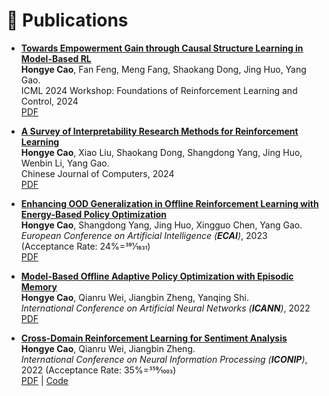 
# 📝 Publications 
+ **[Towards Empowerment Gain through Causal Structure Learning in Model-Based RL](https://openreview.net/pdf?id=MGMYJQcdnh)** \
**Hongye Cao**, Fan Feng, Meng Fang, Shaokang Dong, Jing Huo, Yang Gao. \
ICML 2024 Workshop: Foundations of Reinforcement Learning and Control, 2024 \
[PDF](https://openreview.net/pdf?id=MGMYJQcdnh) 

+ **[A Survey of Interpretability Research Methods for Reinforcement Learning](http://cjc.ict.ac.cn/online/onlinepaper/chy-2024729180508.pdf)** \
**Hongye Cao**, Xiao Liu, Shaokang Dong, Shangdong Yang, Jing Huo, Wenbin Li, Yang Gao. \
Chinese Journal of Computers, 2024 \
[PDF](http://cjc.ict.ac.cn/online/onlinepaper/chy-2024729180508.pdf) 

+ **[Enhancing OOD Generalization in Offline Reinforcement Learning with Energy-Based Policy Optimization](https://ebooks.iospress.nl/volumearticle/64220)** \
**Hongye Cao**, Shangdong Yang, Jing Huo, Xingguo Chen, Yang Gao. \
_European Conference on Artificial Intelligence (**ECAI**)_, 2023 (Acceptance Rate: 24%=391⁄1631) \
[PDF](https://ebooks.iospress.nl/volumearticle/64220) 

+ **[Model-Based Offline Adaptive Policy Optimization with Episodic Memory](https://link.springer.com/chapter/10.1007/978-3-031-15931-2_5)**  \
**Hongye Cao**, Qianru Wei, Jiangbin Zheng, Yanqing Shi. \
_International Conference on Artificial Neural Networks (**ICANN**)_, 2022 \
[PDF](https://link.springer.com/chapter/10.1007/978-3-031-15931-2_5) 

+ **[Cross-Domain Reinforcement Learning for Sentiment Analysis](https://link.springer.com/chapter/10.1007/978-981-99-1645-0_53)**  \
**Hongye Cao**, Qianru Wei, Jiangbin Zheng. \
_International Conference on Neural Information Processing (**ICONIP**)_, 2022 (Acceptance Rate: 35%=359⁄1003) \
[PDF](https://link.springer.com/chapter/10.1007/978-981-99-1645-0_53) | [Code](https://github.com/caohongye/CDRL) 


